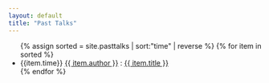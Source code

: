 ```yaml
---
layout: default
title: "Past Talks"
---
```


<div class="toc">
  <ul class="texts">
    {% assign sorted = site.pasttalks | sort:"time" | reverse %}
    {% for item in sorted %}
    <li class="text-title"> {{item.time}}
      <a href={{ item.homepage }}>{{ item.author }}</a> : 
      <a href="{{ site.baseurl }}{{ item.url }}"> {{ item.title }}</a>
    </li>
    {% endfor %}
  </ul>
</div>
